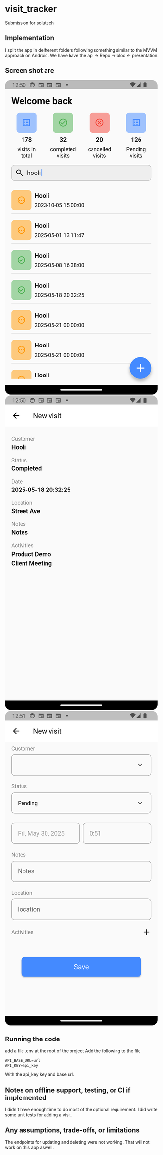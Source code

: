# visit_tracker


Submission for solutech


## Implementation

I split the app in deifferent folders following something similar to the MVVM approach on Android. We have have the api -> Repo -> bloc <- presentation.

## Screen shot are

![screenshot](screenshot/Screenshot_20250530_005037.png)
![screenshot](screenshot/detail.png)
![screenshot](screenshot/new.png)

## Running the code

add a file .env at the root of the project
Add the following to the file
```
API_BASE_URL=url
API_KEY=api_key

```

With the api_key key and base url. 


## Notes on offline support, testing, or CI if implemented

I didn't have enough time to do most of the optional requirement. I did write some unit tests for adding a visit.

## Any assumptions, trade-offs, or limitations

The endpoints for updating and deleting were not working. That will not work on this app aswell.
